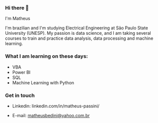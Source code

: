 ### Hi there 👋

I'm Matheus

I'm brazilian and I'm studying Electrical Engineering at São Paulo State University (UNESP).
My passion is data science, and I am taking several courses to train and practice data analysis, data processing and machine learning.


### What I am learning on these days:

* VBA
* Power BI
* SQL
* Machine Learning with Python

### Get in touch

* Linkedin: linkedin.com/in/matheus-passini/

* E-mail: matheusbedini@yahoo.com.br
